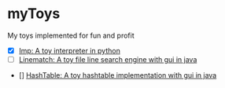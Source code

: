 # myToys

My toys implemented for fun and profit

- [x] [Imp: A toy interpreter in python](./Imp)
- [ ] [Linematch: A toy file line search engine with gui in java](./Linematch)
- [] [HashTable: A toy hashtable implementation with gui in java](./HashTable)
